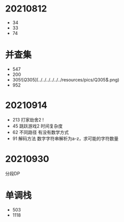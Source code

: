 # 20210812
- 34
- 33
- 74

# 并查集
- 547
- 200
- $305
  ![Q305$](../../../../../../resources/pics/Q305$.png)
- 952

# 20210914
- 213 打家劫舍2 !
- 45 跳跃游戏2 时间复杂度
- 62 不同路径 有没有数学方式
- 91 解码方法 数字字符串解析为a-z，求可能的字符数量

# 20210930
分段DP


# 单调栈
- 503
- 1118